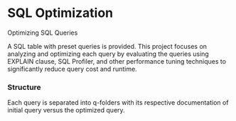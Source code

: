 # SQL Optimization
 Optimizing SQL Queries

A SQL table with preset queries is provided. This project focuses on analyzing and optimizing each query by evaluating the queries using EXPLAIN clause, SQL Profiler, and other performance tuning techniques to significantly reduce query cost and runtime.

### Structure
Each query is separated into q-folders with its respective documentation of initial query versus the optimized query.
